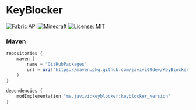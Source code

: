 # KeyBlocker

[![Fabric API](https://img.shields.io/badge/Fabric%20API-Compatible-green.svg)](https://fabricmc.net/)
[![Minecraft](https://img.shields.io/badge/Minecraft-1.21.1-brightgreen.svg)](https://minecraft.net/)
[![License: MIT](https://img.shields.io/badge/License-MIT-yellow.svg)](https://opensource.org/licenses/MIT)

### Maven


```gradle
repositories {
    maven {
        name = "GitHubPackages"
        url = uri("https://maven.pkg.github.com/javivi09dev/KeyBlocker")
    }
}

dependencies {
    modImplementation "me.javivi:keyblocker:keyblocker_version"
}
```
